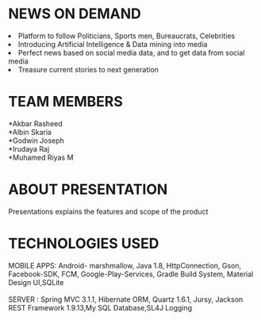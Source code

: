 NEWS ON DEMAND
=============================================================
<li>Platform to follow Politicians, Sports men,  Bureaucrats, Celebrities<br></li>
<li>Introducing Artificial Intelligence & Data mining into media<br></li>
<li>Perfect news based on social media data, and to get data from social media<br></li>
<li>Treasure current stories to next generation <br></li>


TEAM MEMBERS
=============================================================

*Akbar Rasheed<br>
*Albin Skaria<br>
*Godwin Joseph<br>
*Irudaya Raj<br>
*Muhamed Riyas M<br>



ABOUT PRESENTATION
=============================================================

Presentations explains the features and scope of the product

TECHNOLOGIES USED
=============================================================
MOBILE APPS: Android- marshmallow, Java 1.8, HttpConnection, Gson, Facebook-SDK, FCM, Google-Play-Services, Gradle Build System, Material Design UI,SQLite
<br><br>
SERVER : Spring MVC 3.1.1, Hibernate ORM, Quartz 1.6.1, Jursy, Jackson REST Framework 1.9.13,My SQL Database,SL4J Logging






